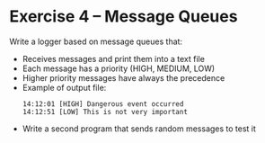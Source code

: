 # Exercise 4 – Message Queues
Write a logger based on message queues that:
- Receives messages and print them into a text file
- Each message has a priority (HIGH, MEDIUM, LOW)
- Higher priority messages have always the precedence
- Example of output file:
    ```
    14:12:01 [HIGH] Dangerous event occurred
    14:12:51 [LOW] This is not very important
    ```
- Write a second program that sends random messages to test it